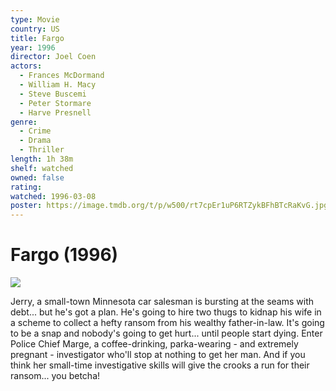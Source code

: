 ```yaml
---
type: Movie
country: US
title: Fargo
year: 1996
director: Joel Coen
actors:
  - Frances McDormand
  - William H. Macy
  - Steve Buscemi
  - Peter Stormare
  - Harve Presnell
genre:
  - Crime
  - Drama
  - Thriller
length: 1h 38m
shelf: watched
owned: false
rating:
watched: 1996-03-08
poster: https://image.tmdb.org/t/p/w500/rt7cpEr1uP6RTZykBFhBTcRaKvG.jpg
---
```


# Fargo (1996)

![](https://image.tmdb.org/t/p/w500/rt7cpEr1uP6RTZykBFhBTcRaKvG.jpg)

Jerry, a small-town Minnesota car salesman is bursting at the seams with debt... but he's got a plan. He's going to hire two thugs to kidnap his wife in a scheme to collect a hefty ransom from his wealthy father-in-law. It's going to be a snap and nobody's going to get hurt... until people start dying. Enter Police Chief Marge, a coffee-drinking, parka-wearing - and extremely pregnant - investigator who'll stop at nothing to get her man. And if you think her small-time investigative skills will give the crooks a run for their ransom... you betcha!